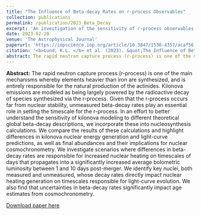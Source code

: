 ```yaml
---
title: "The Influence of Beta-decay Rates on r-process Observables"
collection: publications
permalink: /publication/2023_Beta_Decay
excerpt: 'An investigation of the sensitivity of r-process observables on beta decay rates.'
date: 2023-02-20
venue: 'The Astrophysical Journal'
paperurl: 'https://iopscience.iop.org/article/10.3847/1538-4357/acaf56'
citation: '<b>Lund, K.L. </b> et al. (2023). &quot;The Influence of Beta-decay Rates on r-process Observables&quot; <i>The Astrophysical Journal</i>. 944(144).'
abstract: The rapid neutron capture process (r-process) is one of the main mechanisms whereby elements heavier than iron are synthesized, and is entirely responsible for the natural production of the actinides. Kilonova emissions are modeled as being largely powered by the radioactive decay of species synthesized via the r-process. Given that the r-process occurs far from nuclear stability, unmeasured beta-decay rates play an essential role in setting the timescale for the r-process. In an effort to better understand the sensitivity of kilonova modeling to different theoretical global beta-decay descriptions, we incorporate these into nucleosynthesis calculations. We compare the results of these calculations and highlight differences in kilonova nuclear energy generation and light-curve predictions, as well as final abundances and their implications for nuclear cosmochronometry. We investigate scenarios where differences in beta-decay rates are responsible for increased nuclear heating on timescales of days that propagates into a significantly increased average bolometric luminosity between 1 and 10 days post-merger. We identify key nuclei, both measured and unmeasured, whose decay rates directly impact nuclear heating generation on timescales responsible for light-curve evolution. We also find that uncertainties in beta-decay rates significantly impact age estimates from cosmochronometry.
---
```

<b>Abstract:</b> The rapid neutron capture process (r-process) is one of the main mechanisms whereby elements heavier than iron are synthesized, and is entirely responsible for the natural production of the actinides. Kilonova emissions are modeled as being largely powered by the radioactive decay of species synthesized via the r-process. Given that the r-process occurs far from nuclear stability, unmeasured beta-decay rates play an essential role in setting the timescale for the r-process. In an effort to better understand the sensitivity of kilonova modeling to different theoretical global beta-decay descriptions, we incorporate these into nucleosynthesis calculations. We compare the results of these calculations and highlight differences in kilonova nuclear energy generation and light-curve predictions, as well as final abundances and their implications for nuclear cosmochronometry. We investigate scenarios where differences in beta-decay rates are responsible for increased nuclear heating on timescales of days that propagates into a significantly increased average bolometric luminosity between 1 and 10 days post-merger. We identify key nuclei, both measured and unmeasured, whose decay rates directly impact nuclear heating generation on timescales responsible for light-curve evolution. We also find that uncertainties in beta-decay rates significantly impact age estimates from cosmochronometry.

[Download paper here](http://kelslund.github.io/files/papers/2023_Lund_beta_decay.pdf)